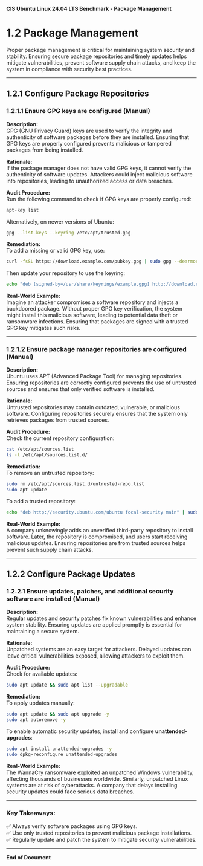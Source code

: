 **CIS Ubuntu Linux 24.04 LTS Benchmark - Package Management**

# **1.2 Package Management**
Proper package management is critical for maintaining system security and stability. Ensuring secure package repositories and timely updates helps mitigate vulnerabilities, prevent software supply chain attacks, and keep the system in compliance with security best practices.

---

## **1.2.1 Configure Package Repositories**  

### **1.2.1.1 Ensure GPG keys are configured (Manual)**  
**Description:**  
GPG (GNU Privacy Guard) keys are used to verify the integrity and authenticity of software packages before they are installed. Ensuring that GPG keys are properly configured prevents malicious or tampered packages from being installed.

**Rationale:**  
If the package manager does not have valid GPG keys, it cannot verify the authenticity of software updates. Attackers could inject malicious software into repositories, leading to unauthorized access or data breaches.

**Audit Procedure:**  
Run the following command to check if GPG keys are properly configured:
```bash
apt-key list
```
Alternatively, on newer versions of Ubuntu:
```bash
gpg --list-keys --keyring /etc/apt/trusted.gpg
```

**Remediation:**  
To add a missing or valid GPG key, use:
```bash
curl -fsSL https://download.example.com/pubkey.gpg | sudo gpg --dearmor -o /usr/share/keyrings/example.gpg
```
Then update your repository to use the keyring:
```bash
echo "deb [signed-by=/usr/share/keyrings/example.gpg] http://download.example.com/ubuntu focal main" | sudo tee /etc/apt/sources.list.d/example.list
```

**Real-World Example:**  
Imagine an attacker compromises a software repository and injects a backdoored package. Without proper GPG key verification, the system might install this malicious software, leading to potential data theft or ransomware infections. Ensuring that packages are signed with a trusted GPG key mitigates such risks.

---

### **1.2.1.2 Ensure package manager repositories are configured (Manual)**  
**Description:**  
Ubuntu uses APT (Advanced Package Tool) for managing repositories. Ensuring repositories are correctly configured prevents the use of untrusted sources and ensures that only verified software is installed.

**Rationale:**  
Untrusted repositories may contain outdated, vulnerable, or malicious software. Configuring repositories securely ensures that the system only retrieves packages from trusted sources.

**Audit Procedure:**  
Check the current repository configuration:
```bash
cat /etc/apt/sources.list
ls -l /etc/apt/sources.list.d/
```

**Remediation:**  
To remove an untrusted repository:
```bash
sudo rm /etc/apt/sources.list.d/untrusted-repo.list
sudo apt update
```
To add a trusted repository:
```bash
echo "deb http://security.ubuntu.com/ubuntu focal-security main" | sudo tee -a /etc/apt/sources.list
```

**Real-World Example:**  
A company unknowingly adds an unverified third-party repository to install software. Later, the repository is compromised, and users start receiving malicious updates. Ensuring repositories are from trusted sources helps prevent such supply chain attacks.

---

## **1.2.2 Configure Package Updates**  

### **1.2.2.1 Ensure updates, patches, and additional security software are installed (Manual)**  
**Description:**  
Regular updates and security patches fix known vulnerabilities and enhance system stability. Ensuring updates are applied promptly is essential for maintaining a secure system.

**Rationale:**  
Unpatched systems are an easy target for attackers. Delayed updates can leave critical vulnerabilities exposed, allowing attackers to exploit them.

**Audit Procedure:**  
Check for available updates:
```bash
sudo apt update && sudo apt list --upgradable
```

**Remediation:**  
To apply updates manually:
```bash
sudo apt update && sudo apt upgrade -y
sudo apt autoremove -y
```
To enable automatic security updates, install and configure **unattended-upgrades**:
```bash
sudo apt install unattended-upgrades -y
sudo dpkg-reconfigure unattended-upgrades
```

**Real-World Example:**  
The WannaCry ransomware exploited an unpatched Windows vulnerability, affecting thousands of businesses worldwide. Similarly, unpatched Linux systems are at risk of cyberattacks. A company that delays installing security updates could face serious data breaches.

---

### **Key Takeaways:**  
✅ Always verify software packages using GPG keys.  
✅ Use only trusted repositories to prevent malicious package installations.  
✅ Regularly update and patch the system to mitigate security vulnerabilities.  

---

**End of Document**

